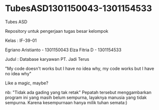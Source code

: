 # TubesASD1301150043-1301154533
Tubes ASD

Repository untuk pengerjaan tugas besar kelompok

Kelas : IF-39-01

Egriano Aristianto - 1301150043
Elza Fitria D - 1301154533


Judul : Database karyawan PT. Jadi Terus

"My code doesn't works but I have no idea why, my code works but I have no idea why"

Like a magic, maybe?

nb: "Tidak ada gading yang tak retak"
    Pepatah tersebut menggambarkan program ini yang masih belum sempurna, layaknya manusia yang tidak sempurna. 
    Karena kesempurnaan hanya milik tuhan semata:)
